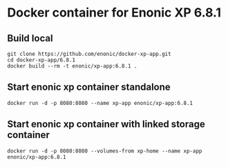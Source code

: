 # Docker container for Enonic XP 6.8.1

## Build local

    git clone https://github.com/enonic/docker-xp-app.git
    cd docker-xp-app/6.8.1
    docker build --rm -t enonic/xp-app:6.8.1 .

## Start enonic xp container standalone

    docker run -d -p 8080:8080 --name xp-app enonic/xp-app:6.8.1

## Start enonic xp container with linked storage container

    docker run -d -p 8080:8080 --volumes-from xp-home --name xp-app enonic/xp-app:6.8.1
